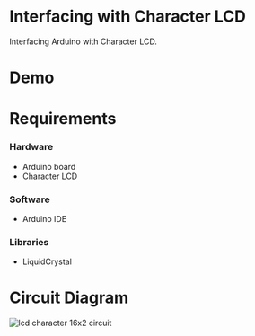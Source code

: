 # Interfacing with Character LCD

Interfacing Arduino with Character LCD.

# Demo


# Requirements

### Hardware

- Arduino board
- Character LCD

### Software

- Arduino IDE

### Libraries

- LiquidCrystal

# Circuit Diagram

![lcd character 16x2 circuit](https://user-images.githubusercontent.com/80714882/202533526-12a420d4-1f77-49f3-9419-fe283c4c7d8a.jpg)






